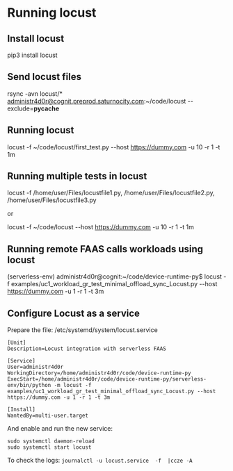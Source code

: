 # Running locust

## Install locust
pip3 install locust

## Send locust files
rsync -avn locust/* administr4d0r@cognit.preprod.saturnocity.com:~/code/locust --exclude=__pycache__

## Running locust
locust -f ~/code/locust/first_test.py --host https://dummy.com -u 10 -r 1 -t 1m

## Running multiple tests in locust
locust -f /home/user/Files/locustfile1.py, /home/user/Files/locustfile2.py, /home/user/Files/locustfile3.py

or

locust -f ~/code/locust  --host https://dummy.com -u 10 -r 1 -t 1m

## Running remote FAAS calls workloads using locust
(serverless-env) administr4d0r@cognit:~/code/device-runtime-py$ locust -f examples/uc1_workload_gr_test_minimal_offload_sync_Locust.py --host https://dummy.com -u 1 -r 1 -t 3m

## Configure Locust as a service
Prepare the file: /etc/systemd/system/locust.service  
```
[Unit]
Description=Locust integration with serverless FAAS

[Service]
User=administr4d0r
WorkingDirectory=/home/administr4d0r/code/device-runtime-py
ExecStart=/home/administr4d0r/code/device-runtime-py/serverless-env/bin/python -m locust -f examples/uc1_workload_gr_test_minimal_offload_sync_Locust.py --host https://dummy.com -u 1 -r 1 -t 3m

[Install]
WantedBy=multi-user.target
```

And enable and run the new service:  
```
sudo systemctl daemon-reload
sudo systemctl start locust
```

To check the logs:
`journalctl -u locust.service  -f  |ccze -A`
